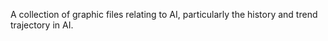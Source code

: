 A collection of graphic files relating to AI, particularly the history and trend trajectory in AI. 
